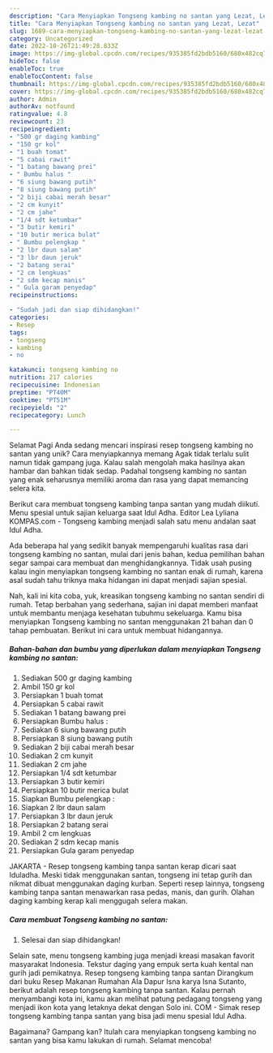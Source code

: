 ```yaml
---
description: "Cara Menyiapkan Tongseng kambing no santan yang Lezat, Lezat"
title: "Cara Menyiapkan Tongseng kambing no santan yang Lezat, Lezat"
slug: 1689-cara-menyiapkan-tongseng-kambing-no-santan-yang-lezat-lezat
category: Uncategorized
date: 2022-10-26T21:49:28.833Z
image: https://img-global.cpcdn.com/recipes/935385fd2bdb5160/680x482cq70/tongseng-kambing-no-santan-foto-resep-utama.jpg
hideToc: false
enableToc: true
enableTocContent: false
thumbnail: https://img-global.cpcdn.com/recipes/935385fd2bdb5160/680x482cq70/tongseng-kambing-no-santan-foto-resep-utama.jpg
cover: https://img-global.cpcdn.com/recipes/935385fd2bdb5160/680x482cq70/tongseng-kambing-no-santan-foto-resep-utama.jpg
author: Admin
authorAv: notfound
ratingvalue: 4.8
reviewcount: 23
recipeingredient:
- "500 gr daging kambing"
- "150 gr kol"
- "1 buah tomat"
- "5 cabai rawit"
- "1 batang bawang prei"
- " Bumbu halus "
- "6 siung bawang putih"
- "8 siung bawang putih"
- "2 biji cabai merah besar"
- "2 cm kunyit"
- "2 cm jahe"
- "1/4 sdt ketumbar"
- "3 butir kemiri"
- "10 butir merica bulat"
- " Bumbu pelengkap "
- "2 lbr daun salam"
- "3 lbr daun jeruk"
- "2 batang serai"
- "2 cm lengkuas"
- "2 sdm kecap manis"
- " Gula garam penyedap"
recipeinstructions:

- "Sudah jadi dan siap dihidangkan!"
categories:
- Resep
tags:
- tongseng
- kambing
- no

katakunci: tongseng kambing no 
nutrition: 217 calories
recipecuisine: Indonesian
preptime: "PT40M"
cooktime: "PT51M"
recipeyield: "2"
recipecategory: Lunch

---
```



Selamat Pagi Anda sedang mencari inspirasi resep tongseng kambing no santan yang unik? Cara menyiapkannya memang Agak tidak terlalu sulit namun tidak gampang juga. Kalau salah mengolah maka hasilnya akan hambar dan bahkan tidak sedap. Padahal tongseng kambing no santan yang enak seharusnya memiliki aroma dan rasa yang dapat memancing selera kita.


Berikut cara membuat tongseng kambing tanpa santan yang mudah diikuti. Menu spesial untuk sajian keluarga saat Idul Adha. Editor Lea Lyliana KOMPAS.com - Tongseng kambing menjadi salah satu menu andalan saat Idul Adha.

Ada beberapa hal yang sedikit banyak mempengaruhi kualitas rasa dari tongseng kambing no santan, mulai dari jenis bahan, kedua pemilihan bahan segar sampai cara membuat dan menghidangkannya. Tidak usah pusing kalau ingin menyiapkan tongseng kambing no santan enak di rumah, karena asal sudah tahu triknya maka hidangan ini dapat menjadi sajian spesial.


Nah, kali ini kita coba, yuk, kreasikan tongseng kambing no santan sendiri di rumah. Tetap berbahan yang sederhana, sajian ini dapat memberi manfaat untuk membantu menjaga kesehatan tubuhmu sekeluarga. Kamu bisa menyiapkan Tongseng kambing no santan menggunakan 21 bahan dan 0 tahap pembuatan. Berikut ini cara untuk membuat hidangannya.

<!--inarticleads1-->

##### Bahan-bahan dan bumbu yang diperlukan dalam menyiapkan Tongseng kambing no santan:

1. Sediakan 500 gr daging kambing
1. Ambil 150 gr kol
1. Persiapkan 1 buah tomat
1. Persiapkan 5 cabai rawit
1. Sediakan 1 batang bawang prei
1. Persiapkan  Bumbu halus :
1. Sediakan 6 siung bawang putih
1. Persiapkan 8 siung bawang putih
1. Sediakan 2 biji cabai merah besar
1. Sediakan 2 cm kunyit
1. Sediakan 2 cm jahe
1. Persiapkan 1/4 sdt ketumbar
1. Persiapkan 3 butir kemiri
1. Persiapkan 10 butir merica bulat
1. Siapkan  Bumbu pelengkap :
1. Siapkan 2 lbr daun salam
1. Persiapkan 3 lbr daun jeruk
1. Persiapkan 2 batang serai
1. Ambil 2 cm lengkuas
1. Sediakan 2 sdm kecap manis
1. Persiapkan  Gula garam penyedap


JAKARTA - Resep tongseng kambing tanpa santan kerap dicari saat Iduladha. Meski tidak menggunakan santan, tongseng ini tetap gurih dan nikmat dibuat menggunakan daging kurban. Seperti resep lainnya, tongseng kambing tanpa santan menawarkan rasa pedas, manis, dan gurih. Olahan daging kambing kerap kali menggugah selera makan. 

<!--inarticleads2-->

##### Cara membuat Tongseng kambing no santan:


1. Selesai dan siap dihidangkan!

Selain sate, menu tongseng kambing juga menjadi kreasi masakan favorit masyarakat Indonesia. Tekstur daging yang empuk serta kuah kental nan gurih jadi pemikatnya. Resep tongseng kambing tanpa santan Dirangkum dari buku Resep Makanan Rumahan Ala Dapur Isna karya Isna Sutanto, berikut adalah resep tongseng kambing tanpa santan. Kalau pernah menyambangi kota ini, kamu akan melihat patung pedagang tongseng yang menjadi ikon kota yang letaknya dekat dengan Solo ini. COM - Simak resep tongseng kambing tanpa santan yang bisa jadi menu spesial Idul Adha. 

Bagaimana? Gampang kan? Itulah cara menyiapkan tongseng kambing no santan yang bisa kamu lakukan di rumah. Selamat mencoba!
